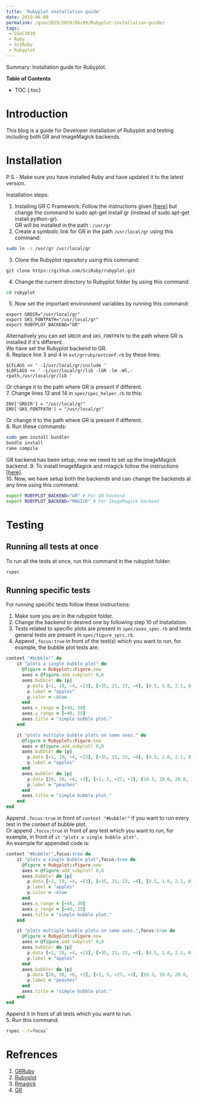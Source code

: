 ```yaml
---
title: 'Rubyplot installation guide'
date: 2019-06-09
permalink: /gsoc2019/2019/06/09/Rubyplot-installation-guide/
tags:
 - GSoC2019
 - Ruby
 - SciRuby
 - Rubyplot
---
```


Summary: Installation guide for Rubyplot.  

**Table of Contents**
* TOC
{:toc}

# Introduction
This blog is a guide for Developer installation of Rubyplot and testing including both GR and ImageMagick backends.  

# Installation
P.S.- Make sure you have installed Ruby and have updated it to the latest version.  
  
Installation steps:
1. Installing GR C Framework: Follow the instructions given [[here]](https://software.opensuse.org/download.html?project=science:gr-framework&package=python-gr) but change the command to sudo apt-get install gr (instead of sudo apt-get install python-gr).  
GR will be installed in the path : `/usr/gr`
2. Create a symbolic link for GR in the path `/usr/local/gr` using this command:  
```bash
sudo ln -s /usr/gr /usr/local/gr
```
3. Clone the Rubyplot repository using this command:
```
git clone https://github.com/SciRuby/rubyplot.git
```
4. Change the current directory to Rubyplot folder by using this command:
```bash
cd rubyplot
```
5. Now set the important environment variables by running this command:
```shell
export GRDIR="/usr/local/gr"
export GKS_FONTPATH="/usr/local/gr"
export RUBYPLOT_BACKEND="GR"
```
Alternatively you can set `GRDIR` and `GKS_FONTPATH` to the path where GR is installed if it's different.  
We have set the Rubyplot backend to GR.  
6. Replace line 3 and 4 in `ext/grruby/extconf.rb` by these lines:
```
$CFLAGS << ' -I/usr/local/gr/include '
$LDFLAGS << ' -L/usr/local/gr/lib -lGR -lm -Wl,-rpath,/usr/local/gr/lib '
```
Or change it to the path where GR is present if different.  
7. Change lines 13 and 14 in `spec/spec_helper.rb` to this:
```
ENV['GRDIR'] = "/usr/local/gr"
ENV['GKS_FONTPATH'] = "/usr/local/gr"
```
Or change it to the path where GR is present if different.  
8. Run these commands:
```bash
sudo gem install bundler
bundle install
rake compile
```
GR backend has been setup, now we need to set up the ImageMagick backend.
9. To install ImageMagick and rmagick follow the instructions [[here]](https://github.com/rmagick/rmagick).  
10. Now, we have setup both the backends and can change the backends at any time using this command:
```bash
export RUBYPLOT_BACKEND="GR" # For GR backend
export RUBYPLOT_BACKEND="MAGICK" # For ImageMagick backend
```
  
# Testing
## Running all tests at once
To run all the tests at once, run this command in the rubyplot folder:
```bash
rspec
```
## Running specific tests
For running specific tests follow these instructions:
1. Make sure you are in the rubyplot folder.  
2. Change the backend to desired one by following step 10 of Installation.  
3. Tests related to specific plots are present in `spec/axes_spec.rb` and tests general tests are present in `spec/figure_sprc.rb`.  
4. Append `,focus:true` in front of the test(s) which you want to run, for example, the bubble plot tests are:
```ruby
context "#bubble!" do
    it "plots a single bubble plot" do
      @figure = Rubyplot::Figure.new
      axes = @figure.add_subplot! 0,0
      axes.bubble! do |p|
        p.data [-1, 19, -4, -23], [-35, 21, 23, -4], [4.5, 1.0, 2.1, 0.9]
        p.label = "apples"
        p.color = :blue
      end
      axes.x_range = [-40, 30]
      axes.y_range = [-40, 25]
      axes.title = "simple bubble plot."
    end

    it "plots multiple bubble plots on same axes." do 
      @figure = Rubyplot::Figure.new
      axes = @figure.add_subplot! 0,0
      axes.bubble! do |p|
        p.data [-1, 19, -4, -23], [-35, 21, 23, -4], [4.5, 1.0, 2.1, 0.9]
        p.label = "apples"
      end
      axes.bubble! do |p|
        p.data [20, 30, -6, -3], [-1, 5, -27, -3], [10.3, 10.0, 20.0, 10.0]
        p.label = "peaches"
      end
      axes.title = "simple bubble plot."
    end
end
```
Append `,focus:true` in front of `context "#bubble!"` if you want to run every test in the context of bubble plot.  
Or append `,focus:true` in front of any test which you want to run, for example, in front of `it "plots a single bubble plot"`.  
An example for appended code is:
```ruby
context "#bubble!",focus:true do
    it "plots a single bubble plot",focus:true do
      @figure = Rubyplot::Figure.new
      axes = @figure.add_subplot! 0,0
      axes.bubble! do |p|
        p.data [-1, 19, -4, -23], [-35, 21, 23, -4], [4.5, 1.0, 2.1, 0.9]
        p.label = "apples"
        p.color = :blue
      end
      axes.x_range = [-40, 30]
      axes.y_range = [-40, 25]
      axes.title = "simple bubble plot."
    end

    it "plots multiple bubble plots on same axes.",focus:true do 
      @figure = Rubyplot::Figure.new
      axes = @figure.add_subplot! 0,0
      axes.bubble! do |p|
        p.data [-1, 19, -4, -23], [-35, 21, 23, -4], [4.5, 1.0, 2.1, 0.9]
        p.label = "apples"
      end
      axes.bubble! do |p|
        p.data [20, 30, -6, -3], [-1, 5, -27, -3], [10.3, 10.0, 20.0, 10.0]
        p.label = "peaches"
      end
      axes.title = "simple bubble plot."
    end
end
```
Append it in front of all tests which you want to run.  
5. Run this command:
```bash
rspec --t=focus`
```

# Refrences
1. [GRRuby](https://github.com/pgtgrly/GRruby-extension)  
2. [Rubyplot](https://github.com/SciRuby/rubyplot)  
3. [Rmagick](https://rmagick.github.io/)
4. [GR](https://gr-framework.org/)
